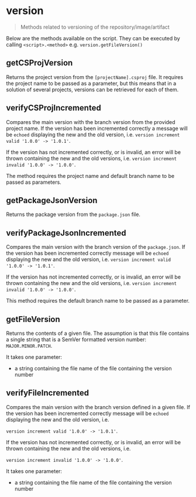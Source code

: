 # version

> Methods related to versioning of the repository/image/artifact

Below are the methods available on the script. They can be executed by calling
`<script>.<method>` e.g. `version.getFileVersion()`

## getCSProjVersion

Returns the project version from the `[projectName].csproj` file. It requires
the project name to be passed as a parameter, but this means that in a solution
of several projects, versions can be retrieved for each of them.


## verifyCSProjIncremented

Compares the main version with the branch version from the provided project
name. If the version has been incremented correctly a message will be `echoed`
displaying the new and the old version, i.e.
`version increment valid '1.0.0' -> '1.0.1'`.

If the version has not incremented correctly, or is invalid, an error will be
thrown containing the new and the old versions, i.e.
`version increment invalid '1.0.0' -> '1.0.0'`.

The method requires the project name and default branch name to be passed as parameters.

## getPackageJsonVersion

Returns the package version from the `package.json` file.

## verifyPackageJsonIncremented

Compares the main version with the branch version of the `package.json`.
If the version has been incremented correctly message will be `echoed`
displaying the new and the old version, i.e.
`version increment valid '1.0.0' -> '1.0.1'`.

If the version has not incremented correctly, or is invalid, an error will be
thrown containing the new and the old versions, i.e.
`version increment invalid '1.0.0' -> '1.0.0'`.

This method requires the default branch name to be passed as a parameter.

## getFileVersion

Returns the contents of a given file. The assumption is that this file contains
a single string that is a SemVer formatted version number: `MAJOR.MINOR.PATCH`.

It takes one parameter:
* a string containing the file name of the file containing the version number

## verifyFileIncremented

Compares the main version with the branch version defined in a given file.
If the version has been incremented correctly message will be `echoed`
displaying the new and the old version, i.e.

`version increment valid '1.0.0' -> '1.0.1'`.

If the version has not incremented correctly, or is invalid, an error will be
thrown containing the new and the old versions, i.e.

`version increment invalid '1.0.0' -> '1.0.0'`.

It takes one parameter:
* a string containing the file name of the file containing the version number
